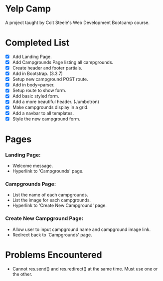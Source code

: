 # Yelp Camp
A project taught by Colt Steele's Web Development Bootcamp course.

# Completed List
- [x] Add Landing Page.
- [x] Add Campgrounds Page listing all campgrounds.
- [x] Create header and footer partials.
- [x] Add in Bootstrap. (3.3.7)
- [x] Setup new campground POST route.
- [x] Add in body=parser.
- [x] Setup route to show form.
- [x] Add basic styled form.
- [x] Add a more beautiful header. (Jumbotron)
- [x] Make campgrounds display in a grid.
- [x] Add a navbar to all templates.
- [x] Style the new campground form.

# Pages
### Landing Page:
* Welcome message.
* Hyperlink to 'Campgrounds' page.

### Campgrounds Page:
* List the name of each campgrounds.
* List the image for each campgrounds.
* Hyperlink to 'Create New Campground' page.

### Create New Campground Page:
* Allow user to input campground name and campground image link.
* Redirect back to 'Campgrounds' page.
 
# Problems Encountered
* Cannot res.send() and res.redirect() at the same time. Must use one or the other.